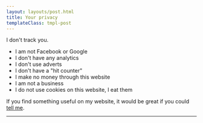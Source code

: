 ```yaml
---
layout: layouts/post.html
title: Your privacy
templateClass: tmpl-post
---
```


<p>I don't track you.</p>

<ul><li>I am not Facebook or Google</li><li>I don't have any analytics</li><li>I don't use adverts</li><li>I don't have a "hit counter"</li><li>I make no money through this website</li><li>I am not a business</li><li>I do not use cookies on this website, I eat them</li></ul>

<p>If you find something useful on my website, it would be great if you could <a href="https://www.twitter.com/gazjoy">tell me</a>.</p>

<hr>